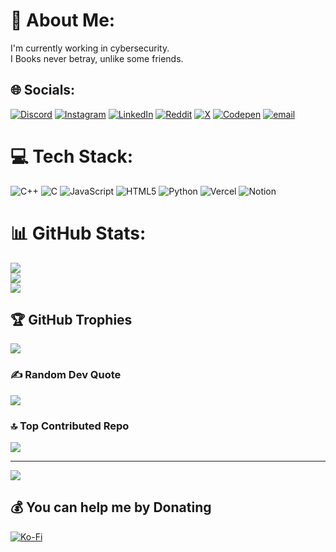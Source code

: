
# 💫 About Me:
I'm currently working in cybersecurity.<br>
I Books never betray, unlike some friends.
<br>

## 🌐 Socials:
[![Discord](https://img.shields.io/badge/Discord-%237289DA.svg?logo=discord&logoColor=white)](https://discord.gg/vedha25_99162) [![Instagram](https://img.shields.io/badge/Instagram-%23E4405F.svg?logo=Instagram&logoColor=white)](https://instagram.com/vedha.thekid) [![LinkedIn](https://img.shields.io/badge/LinkedIn-%230077B5.svg?logo=linkedin&logoColor=white)](https://linkedin.com/in/Vedhabalan.S) [![Reddit](https://img.shields.io/badge/Reddit-%23FF4500.svg?logo=Reddit&logoColor=white)](https://reddit.com/user/vedha_25) [![X](https://img.shields.io/badge/X-black.svg?logo=X&logoColor=white)](https://x.com/Vedha1881012) [![Codepen](https://img.shields.io/badge/Codepen-000000?logo=codepen&logoColor=white)](https://codepen.io/Vedha) [![email](https://img.shields.io/badge/Email-D14836?logo=gmail&logoColor=white)](mailto:vedhabalan.s@gmail.com) 

# 💻 Tech Stack:
![C++](https://img.shields.io/badge/c++-%2300599C.svg?style=for-the-badge&logo=c%2B%2B&logoColor=white) ![C](https://img.shields.io/badge/c-%2300599C.svg?style=for-the-badge&logo=c&logoColor=white) ![JavaScript](https://img.shields.io/badge/javascript-%23323330.svg?style=for-the-badge&logo=javascript&logoColor=%23F7DF1E) ![HTML5](https://img.shields.io/badge/html5-%23E34F26.svg?style=for-the-badge&logo=html5&logoColor=white) ![Python](https://img.shields.io/badge/python-3670A0?style=for-the-badge&logo=python&logoColor=ffdd54) ![Vercel](https://img.shields.io/badge/vercel-%23000000.svg?style=for-the-badge&logo=vercel&logoColor=white) ![Notion](https://img.shields.io/badge/Notion-%23000000.svg?style=for-the-badge&logo=notion&logoColor=white)
# 📊 GitHub Stats:
![](https://github-readme-stats.vercel.app/api?username=Vedha25&theme=dark&hide_border=false&include_all_commits=false&count_private=false)<br/>
![](https://nirzak-streak-stats.vercel.app/?user=Vedha25&theme=dark&hide_border=false)<br/>
![](https://github-readme-stats.vercel.app/api/top-langs/?username=Vedha25&theme=dark&hide_border=false&include_all_commits=false&count_private=false&layout=compact)

## 🏆 GitHub Trophies
![](https://github-profile-trophy.vercel.app/?username=Vedha25&theme=radical&no-frame=false&no-bg=true&margin-w=4)

### ✍️ Random Dev Quote
![](https://quotes-github-readme.vercel.app/api?type=horizontal&theme=dark)

### 🔝 Top Contributed Repo
![](https://github-contributor-stats.vercel.app/api?username=Vedha25&limit=5&theme=dark&combine_all_yearly_contributions=true)

---
[![](https://visitcount.itsvg.in/api?id=Vedha25&icon=0&color=2)](https://visitcount.itsvg.in)

  ## 💰 You can help me by Donating
  [![Ko-Fi](https://img.shields.io/badge/Ko--fi-F16061?style=for-the-badge&logo=ko-fi&logoColor=white)](https://ko-fi.com/Vd) 

  
<!-- Proudly created with GPRM ( https://gprm.itsvg.in ) -->